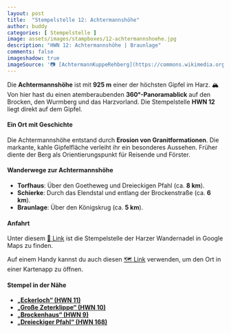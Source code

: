 ```yaml
---
layout: post
title:  "Stempelstelle 12: Achtermannshöhe"
author: buddy
categories: [ Stempelstelle ]
image: assets/images/stampboxes/12-achtermannshoehe.jpg
description: "HWN 12: Achtermannshöhe | Braunlage"
comments: false
imageshadow: true
imageSource: '📷 [AchtermannKuppeRehberg](https://commons.wikimedia.org/wiki/File:AchtermannKuppeRehberg.jpg) von Der ursprünglich hochladende Benutzer war <a href="https://en.wikipedia.org/wiki/de:User:Kassandro" class="extiw" title="w:de:User:Kassandro">Kassandro</a> in der <a href="https://en.wikipedia.org/wiki/de:" class="extiw" title="w:de:">Wikipedia auf Deutsch</a> unter Lizenz [CC BY-SA 3.0](http://creativecommons.org/licenses/by-sa/3.0/)'
---
```


Die **Achtermannshöhe** ist mit **925 m** einer der höchsten Gipfel im Harz. 🏔️ Von hier hast du einen atemberaubenden **360°-Panoramablick** auf den Brocken, den Wurmberg und das Harzvorland. Die Stempelstelle **HWN 12** liegt direkt auf dem Gipfel.

#### Ein Ort mit Geschichte

Die Achtermannshöhe entstand durch **Erosion von Granitformationen**. Die markante, kahle Gipfelfläche verleiht ihr ein besonderes Aussehen. Früher diente der Berg als Orientierungspunkt für Reisende und Förster.

#### Wanderwege zur Achtermannshöhe

- **Torfhaus**: Über den Goetheweg und Dreieckigen Pfahl (ca. **8 km**).
- **Schierke**: Durch das Elendstal und entlang der Brockenstraße (ca. **6 km**).
- **Braunlage**: Über den Königskrug (ca. **5 km**).

#### Anfahrt

Unter diesem [📍 Link](https://www.google.com/maps/dir/?api=1&origin=&destination=51.75772%2C%2010.62334) ist die Stempelstelle der Harzer Wandernadel in Google Maps zu finden.

<div class="android-only">
  Auf einem Handy kannst du auch diesen 
  <a href="geo:51.75772,10.62334">🗺️ Link</a> 
  verwenden, um den Ort in einer Kartenapp zu öffnen.
  <p></p>
</div>

#### Stempel in der Nähe

- [**„Eckerloch“ (HWN 11)**](/stempelstelle-11-eckerloch)
- [**„Große Zeterklippe“ (HWN 10)**](/stempelstelle-10-grosse-zeterklippe)
- [**„Brockenhaus“ (HWN 9)**](/stempelstelle-9-brockenhaus)
- [**„Dreieckiger Pfahl“ (HWN 168)**](/stempelstelle-168-dreieckiger-pfahl)
